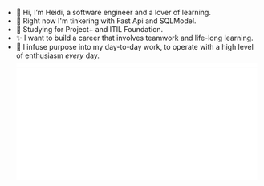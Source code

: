 - 👋 Hi, I’m Heidi, a software engineer and a lover of learning.
- 🔧 Right now I'm tinkering with Fast Api and SQLModel.
- 📖 Studying for Project+ and ITIL Foundation.
- ✨ I want to build a career that involves teamwork and life-long learning.
- 💞️ I infuse purpose into my day-to-day work, to operate with a high level of enthusiasm <em>every</em> day.
![Metrics](/metrics.plugin.habits.facts.svg)
![Metrics](/github-metrics.svg)
